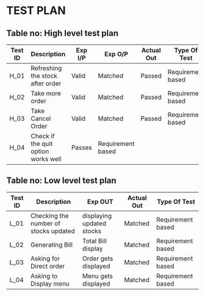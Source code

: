 # TEST PLAN
## Table no: High level test plan
| **Test ID** | **Description**                                              | **Exp I/P** | **Exp O/P** | **Actual Out** |**Type Of Test**  |    
|-------------|--------------------------------------------------------------|------------|-------------|----------------|------------------|
|  H_01       | Refreshing the stock after order    | Valid |Matched | Passed |Requirement based |
|  H_02       | Take more order  | Valid | Matched | Passed | Requirement based    |
|  H_03       | Take Cancel Order  | Valid | Matched | Passed | Requirement based    |
|  H_04       | Check if the quit option works well  | Passes |  Requirement based |

## Table no: Low level test plan
| **Test ID** | **Description**                                              | **Exp OUT** | **Actual Out** |**Type Of Test**  |    
|-------------|--------------------------------------------------------------|-------------|----------------|------------------|
|  L_01       |Checking the number of stocks updated | displaying updated stocks |Matched|Requirement based |
|  L_02       |Generating Bill | Total Bill display |Matched | Requirement based   |
|  L_03    |  Asking for Direct order | Order gets displayed | Matched | Requirement based   |
|  L_04    |  Asking to Display menu | Menu gets displayed | Matched | Requirement based   |


